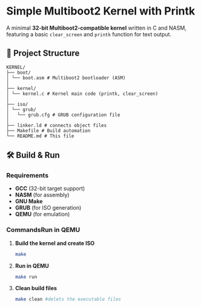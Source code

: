 # Simple Multiboot2 Kernel with Printk

A minimal **32-bit Multiboot2-compatible kernel** 
written in C and NASM, featuring a basic `clear_screen`
and `printk` function for text output.

## 📂 Project Structure

```text
KERNEL/
├── boot/
│ └── boot.asm # Multiboot2 bootloader (ASM)
│
├── kernel/
│ └── kernel.c # Kernel main code (printk, clear_screen)
│
├── iso/
│ └── grub/
│   └── grub.cfg # GRUB configuration file
│
├── linker.ld # connects object files
├── Makefile # Build automation
└── README.md # This file
```

## 🛠️ Build & Run

### Requirements
- **GCC** (32-bit target support)
- **NASM** (for assembly)
- **GNU Make**
- **GRUB** (for ISO generation)
- **QEMU** (for emulation)

### CommandsRun in QEMU
1. **Build the kernel and create ISO**
   ```sh
   make 
   ```
2. **Run in QEMU**
    ```sh
    make run
    ```
3. **Clean build files** 
    ```sh
    make clean #delets the executable files
    ```
